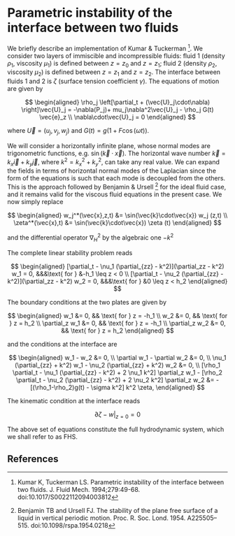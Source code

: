 # Parametric instability of the interface between two fluids

We briefly describe an implementation of Kumar \& Tuckerman [^1]. We consider
two layers of immiscible and incompressible fluids: fluid 1 (density $\rho_1$,
viscosity $\mu_1$) is defined between $z=z_0$ and $z=z_1$; fluid 2 (density
$\rho_2$, viscosity $\mu_2$) is defined between $z=z_1$ and $z=z_2$. The
interface between fluids 1 and 2 is $\zeta$ (surface tension coefficient
$\gamma$). The equations of motion are given by

$$
\begin{aligned}
\rho_j \left[\partial_t + (\vec{U}_j\cdot\nabla) \right]\vec{U}_j = -\nabla(P_j)+ mu_j\nabla^2\vec{U}_j - \rho_j G(t) \vec{e}_z
\\
\nabla\cdot\vec{U}_j = 0
\end{aligned}
$$

where $\vec{U}=(u_j,v_j,w_j)$ and $G(t)=g (1 + F\cos(\omega t))$.

We will consider a horizontally infinite plane, whose normal modes are
trigonometric functions, e.g. $\sin (\vec{k}\cdot\vec{x} )$. The horizontal wave
number $\vec{k}=k_x\vec{i} + k_y\vec{j}$, where $k^2 = k_x^2 + k_y^2$, can take
any real value. We can expand the fields in terms of horizontal normal modes of
the Laplacian since the form of the equations is such that each mode is
decoupled from the others. This is the approach followed by Benjamin \& Ursell
[^2] for the ideal fluid case, and it remains valid for the viscous fluid
equations in the present case. We now simply replace 

$$
\begin{aligned}
w_j^*(\vec{x},z,t) &= \sin(\vec{k}\cdot\vec{x}) w_j (z,t) 
\\
\zeta^*(\vec{x},t) &= \sin(\vec{k}\cdot\vec{x}) \zeta (t)
\end{aligned}
$$

and the differential operator $\nabla^2_H$ by the algebraic one $-k^2$

The complete linear stability problem reads

$$
\begin{aligned}
[\partial_t - \nu_1 (\partial_{zz} - k^2)](\partial_zz - k^2) w_1 = 0, &&&\text{ for } &-h_1 \leq z < 0
\\
[\partial_t - \nu_2 (\partial_{zz} - k^2)](\partial_zz - k^2) w_2 = 0, &&&\text{ for } &0 \leq z < h_2
\end{aligned}
$$

The boundary conditions at the two plates are given by

$$
\begin{aligned}
w_1 &= 0, && \text{ for } z = -h_1
\\
w_2 &= 0, && \text{ for } z = h_2
\\
\partial_z w_1 &= 0, && \text{ for } z = -h_1
\\
\partial_z w_2 &= 0, && \text{ for } z = h_2
\end{aligned}
$$

and the conditions at the interface are

$$
\begin{aligned}
w_1 - w_2 &= 0,
\\
\partial w_1 - \partial w_2 &= 0,
\\
\nu_1 (\partial_{zz} + k^2) w_1 - \nu_2 (\partial_{zz} + k^2) w_2 &= 0,
\\
[\rho_1 \partial_t - \nu_1 (\partial_{zz} - k^2) + 2 \nu_1 k^2] \partial_z w_1 - [\rho_2 \partial_t - \nu_2 (\partial_{zz} - k^2) + 2 \nu_2 k^2] \partial_z w_2 &= - [(\rho_1-\rho_2)g(t) - \sigma k^2] k^2 \zeta,
\end{aligned}
$$

The kinematic condition at the interface reads

$$
\partial \zeta - w  \vert_{z=0} = 0
$$

The above set of equations constitute the full hydrodynamic system, which we
shall refer to as FHS.

## References

[^1]: Kumar K, Tuckerman LS. Parametric instability of the interface between two
    fluids. J. Fluid Mech. 1994;279:49-68. doi:10.1017/S0022112094003812 
[^2]: Benjamin TB and Ursell FJ. The stability of the plane free surface of a
    liquid in vertical periodic motion. Proc. R. Soc. Lond. 1954. A225505–515.
    doi:10.1098/rspa.1954.0218
